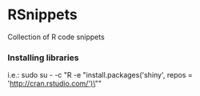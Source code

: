 # RSnippets
Collection of R code snippets

### Installing libraries
i.e.:
    sudo su - -c "R -e \"install.packages('shiny', repos = 'http://cran.rstudio.com/')\""

